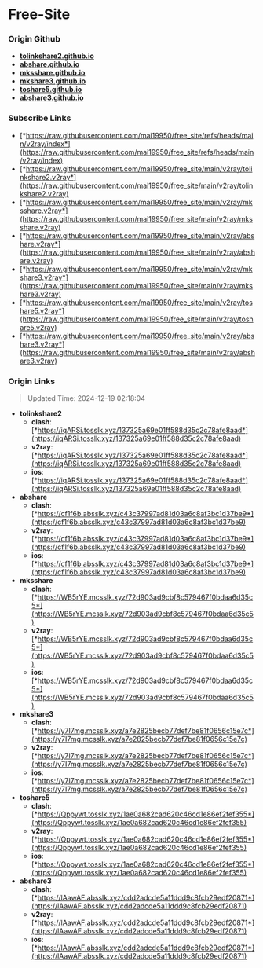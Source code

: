 # Free-Site

### Origin Github

- [**tolinkshare2.github.io**](https://github.com/tolinkshare2/tolinkshare2.github.io)
- [**abshare.github.io**](https://github.com/abshare/abshare.github.io)
- [**mksshare.github.io**](https://github.com/mksshare/mksshare.github.io)
- [**mkshare3.github.io**](https://github.com/mkshare3/mkshare3.github.io)
- [**toshare5.github.io**](https://github.com/toshare5/toshare5.github.io)
- [**abshare3.github.io**](https://github.com/abshare3/abshare3.github.io)

### Subscribe Links

- [*https://raw.githubusercontent.com/mai19950/free_site/refs/heads/main/v2ray/index*](https://raw.githubusercontent.com/mai19950/free_site/refs/heads/main/v2ray/index)
- [*https://raw.githubusercontent.com/mai19950/free_site/main/v2ray/tolinkshare2.v2ray*](https://raw.githubusercontent.com/mai19950/free_site/main/v2ray/tolinkshare2.v2ray)
- [*https://raw.githubusercontent.com/mai19950/free_site/main/v2ray/mksshare.v2ray*](https://raw.githubusercontent.com/mai19950/free_site/main/v2ray/mksshare.v2ray)
- [*https://raw.githubusercontent.com/mai19950/free_site/main/v2ray/abshare.v2ray*](https://raw.githubusercontent.com/mai19950/free_site/main/v2ray/abshare.v2ray)
- [*https://raw.githubusercontent.com/mai19950/free_site/main/v2ray/mkshare3.v2ray*](https://raw.githubusercontent.com/mai19950/free_site/main/v2ray/mkshare3.v2ray)
- [*https://raw.githubusercontent.com/mai19950/free_site/main/v2ray/toshare5.v2ray*](https://raw.githubusercontent.com/mai19950/free_site/main/v2ray/toshare5.v2ray)
- [*https://raw.githubusercontent.com/mai19950/free_site/main/v2ray/abshare3.v2ray*](https://raw.githubusercontent.com/mai19950/free_site/main/v2ray/abshare3.v2ray)

### Origin Links

> Updated Time: 2024-12-19 02:18:04

- **tolinkshare2**
  - **clash**: [*https://iqARSi.tosslk.xyz/137325a69e01ff588d35c2c78afe8aad*](https://iqARSi.tosslk.xyz/137325a69e01ff588d35c2c78afe8aad)
  - **v2ray**: [*https://iqARSi.tosslk.xyz/137325a69e01ff588d35c2c78afe8aad*](https://iqARSi.tosslk.xyz/137325a69e01ff588d35c2c78afe8aad)
  - **ios**: [*https://iqARSi.tosslk.xyz/137325a69e01ff588d35c2c78afe8aad*](https://iqARSi.tosslk.xyz/137325a69e01ff588d35c2c78afe8aad)
- **abshare**
  - **clash**: [*https://cf1f6b.absslk.xyz/c43c37997ad81d03a6c8af3bc1d37be9*](https://cf1f6b.absslk.xyz/c43c37997ad81d03a6c8af3bc1d37be9)
  - **v2ray**: [*https://cf1f6b.absslk.xyz/c43c37997ad81d03a6c8af3bc1d37be9*](https://cf1f6b.absslk.xyz/c43c37997ad81d03a6c8af3bc1d37be9)
  - **ios**: [*https://cf1f6b.absslk.xyz/c43c37997ad81d03a6c8af3bc1d37be9*](https://cf1f6b.absslk.xyz/c43c37997ad81d03a6c8af3bc1d37be9)
- **mksshare**
  - **clash**: [*https://WB5rYE.mcsslk.xyz/72d903ad9cbf8c579467f0bdaa6d35c5*](https://WB5rYE.mcsslk.xyz/72d903ad9cbf8c579467f0bdaa6d35c5)
  - **v2ray**: [*https://WB5rYE.mcsslk.xyz/72d903ad9cbf8c579467f0bdaa6d35c5*](https://WB5rYE.mcsslk.xyz/72d903ad9cbf8c579467f0bdaa6d35c5)
  - **ios**: [*https://WB5rYE.mcsslk.xyz/72d903ad9cbf8c579467f0bdaa6d35c5*](https://WB5rYE.mcsslk.xyz/72d903ad9cbf8c579467f0bdaa6d35c5)
- **mkshare3**
  - **clash**: [*https://y7I7mg.mcsslk.xyz/a7e2825becb77def7be81f0656c15e7c*](https://y7I7mg.mcsslk.xyz/a7e2825becb77def7be81f0656c15e7c)
  - **v2ray**: [*https://y7I7mg.mcsslk.xyz/a7e2825becb77def7be81f0656c15e7c*](https://y7I7mg.mcsslk.xyz/a7e2825becb77def7be81f0656c15e7c)
  - **ios**: [*https://y7I7mg.mcsslk.xyz/a7e2825becb77def7be81f0656c15e7c*](https://y7I7mg.mcsslk.xyz/a7e2825becb77def7be81f0656c15e7c)
- **toshare5**
  - **clash**: [*https://Qppywt.tosslk.xyz/1ae0a682cad620c46cd1e86ef2fef355*](https://Qppywt.tosslk.xyz/1ae0a682cad620c46cd1e86ef2fef355)
  - **v2ray**: [*https://Qppywt.tosslk.xyz/1ae0a682cad620c46cd1e86ef2fef355*](https://Qppywt.tosslk.xyz/1ae0a682cad620c46cd1e86ef2fef355)
  - **ios**: [*https://Qppywt.tosslk.xyz/1ae0a682cad620c46cd1e86ef2fef355*](https://Qppywt.tosslk.xyz/1ae0a682cad620c46cd1e86ef2fef355)
- **abshare3**
  - **clash**: [*https://lAawAF.absslk.xyz/cdd2adcde5a11ddd9c8fcb29edf20871*](https://lAawAF.absslk.xyz/cdd2adcde5a11ddd9c8fcb29edf20871)
  - **v2ray**: [*https://lAawAF.absslk.xyz/cdd2adcde5a11ddd9c8fcb29edf20871*](https://lAawAF.absslk.xyz/cdd2adcde5a11ddd9c8fcb29edf20871)
  - **ios**: [*https://lAawAF.absslk.xyz/cdd2adcde5a11ddd9c8fcb29edf20871*](https://lAawAF.absslk.xyz/cdd2adcde5a11ddd9c8fcb29edf20871)
